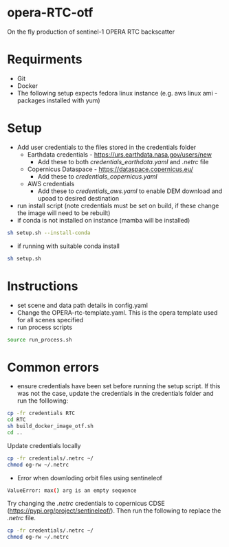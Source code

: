 # opera-RTC-otf
On the fly production of sentinel-1 OPERA RTC backscatter 

# Requirments
- Git
- Docker
- The following setup expects fedora linux instance (e.g. aws linux ami - packages installed with yum)

# Setup
- Add user credentials to the files stored in the credentials folder
    - Earthdata credentials - https://urs.earthdata.nasa.gov/users/new
        - Add these to both *credentials_earthdata.yaml* and *.netrc* file
    - Copernicus Dataspace - https://dataspace.copernicus.eu/
        - Add these to *credentials_copernicus.yaml*
    - AWS credentials 
        - Add these to *credentials_aws.yaml* to enable DEM download and upoad to desired destination 
- run install script (note credentials must be set on build, if these change the image will need to be rebuilt)
- if conda is not installed on instance (mamba will be installed)
```bash
sh setup.sh --install-conda
```
- if running with suitable conda install
```bash
sh setup.sh 
```


# Instructions
- set scene and data path details in config.yaml
- Change the OPERA-rtc-template.yaml. This is the opera template used for all scenes specified
- run process scripts
```bash
source run_process.sh
```

# Common errors
- ensure credentials have been set before running the setup script. If this was not the case, update the credentials in the credentials folder and run the folllowing:
```bash
cp -fr credentials RTC
cd RTC
sh build_docker_image_otf.sh
cd ..
```
Update credentials locally
```bash
cp -fr credentials/.netrc ~/
chmod og-rw ~/.netrc
```
- Error when downloding orbit files using sentineleof
```bash
ValueError: max() arg is an empty sequence
```
Try changing the *.netrc* credentials to copernicus CDSE (https://pypi.org/project/sentineleof/). Then run the following to replace the *.netrc* file.
```bash
cp -fr credentials/.netrc ~/
chmod og-rw ~/.netrc
```

